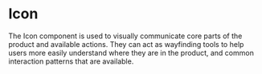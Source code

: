 # Icon

The Icon component is used to visually communicate core parts of the product and available actions. They can act as wayfinding tools to help users more easily understand where they are in the product, and common interaction patterns that are available.

